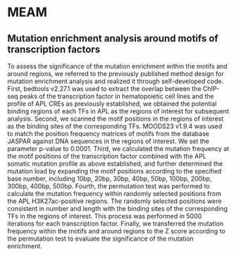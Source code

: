 # MEAM
## Mutation enrichment analysis around motifs of transcription factors
To assess the significance of the mutation enrichment within the motifs and around regions, we referred to the previously published method design for mutation enrichment analysis and realized it through self-developed code. First, bedtools v2.27.1 was used to extract the overlap between the ChIP-seq peaks of the transcription factor in hematopoietic cell lines and the profile of APL CREs as previously established, we obtained the potential binding regions of each TFs in APL as the regions of interest for subsequent analysis. Second, we scanned the motif positions in the regions of interest as the binding sites of the corresponding TFs. MOODS23 v1.9.4 was used to match the position frequency matrices of motifs from the database JASPAR against DNA sequences in the regions of interest. We set the parameter p-value to 0.0001. Third, we calculated the mutation frequency at the motif positions of the transcription factor combined with the APL somatic mutation profile as above established, and further determined the mutation load by expanding the motif positions according to the specified base number, including 10bp, 20bp, 30bp, 40bp, 50bp, 100bp, 200bp, 300bp, 400bp, 500bp. Fourth, the permutation test was performed to calculate the mutation frequency within randomly selected positions from the APL H3K27ac-positive regions. The randomly selected positions were consistent in number and length with the binding sites of the corresponding TFs in the regions of interest. This process was performed in 5000 iterations for each transcription factor. Finally, we transferred the mutation frequency within the motifs and around regions to the Z score according to the permutation test to evaluate the significance of the mutation enrichment.
